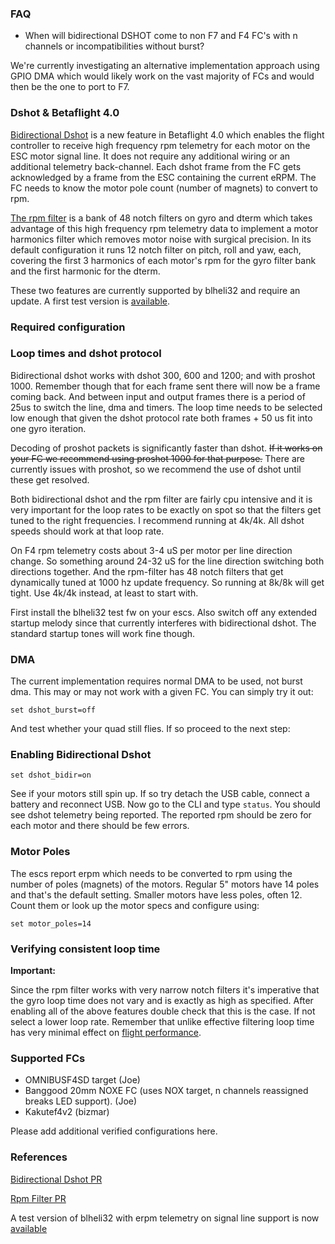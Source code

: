 ### FAQ

- When will bidirectional DSHOT come to non F7 and F4 FC's with n channels or incompatibilities without burst?

We're currently investigating an alternative implementation approach using GPIO DMA which would likely work on the vast majority of FCs and would then be the one to port to F7.

### Dshot & Betaflight 4.0

[Bidirectional Dshot](https://github.com/betaflight/betaflight/pull/7264) is a new feature in Betaflight 4.0 which enables the flight controller to receive high frequency rpm telemetry for each motor on the ESC motor signal line. It does not require any additional wiring or an additional telemetry back-channel. Each dshot frame from the FC gets acknowledged by a frame from the ESC containing the current eRPM. The FC needs to know the motor pole count (number of magnets) to convert to rpm.

[The rpm filter](https://github.com/betaflight/betaflight/pull/7271) is a bank of 48 notch filters on gyro and dterm which takes advantage of this high frequency rpm telemetry data to implement a motor harmonics filter which removes motor noise with surgical precision. In its default configuration it runs 12 notch filter on pitch, roll and yaw, each, covering the first 3 harmonics of each motor's rpm for the gyro filter bank and the first harmonic for the dterm.

These two features are currently supported by blheli32 and require an update. A first test version is [available](https://github.com/bitdump/BLHeli/tree/master/BLHeli_32%20ARM/BLHeli_32%20Test%20code%20Rev32.61%20hex%20files).

### Required configuration

### Loop times and dshot protocol

Bidirectional dshot works with dshot 300, 600 and 1200; and with proshot 1000. Remember though that for each frame sent there will now be a frame coming back. And between input and output frames there is a period of 25us to switch the line, dma and timers. The loop time needs to be selected low enough that given the dshot protocol rate both frames + 50 us fit into one gyro iteration. 

Decoding of proshot packets is significantly faster than dshot. ~~If it works on your FC we recommend using proshot 1000 for that purpose.~~ There are currently issues with proshot, so we recommend the use of dshot until these get resolved.

Both bidirectional dshot and the rpm filter are fairly cpu intensive and it is very important for the loop rates to be exactly on spot so that the filters get tuned to the right frequencies. I recommend running at 4k/4k. All dshot speeds should work at that loop rate.

On F4 rpm telemetry costs about 3-4 uS per motor per line direction change. So something around 24-32 uS for the line direction switching both directions together. And the rpm-filter has 48 notch filters that get dynamically tuned at 1000 hz update frequency. So running at 8k/8k will get tight. Use 4k/4k instead, at least to start with.

First install the blheli32 test fw on your escs. Also switch off any extended startup melody since that currently interferes with bidirectional dshot. The standard startup tones will work fine though.

### DMA

The current implementation requires normal DMA to be used, not burst dma. This may or may not work with a given FC. You can simply try it out:

``set dshot_burst=off``

And test whether your quad still flies. If so proceed to the next step:

### Enabling Bidirectional Dshot

``set dshot_bidir=on``

See if your motors still spin up. If so try detach the USB cable, connect a battery and reconnect USB. Now go to the CLI and type ``status``. You should see dshot telemetry being reported. The reported rpm should be zero for each motor and there should be few errors.

### Motor Poles

The escs report erpm which needs to be converted to rpm using the number of poles (magnets) of the motors. Regular 5" motors have 14 poles and that's the default setting. Smaller motors have less poles, often 12. Count them or look up the motor specs and configure using:

``set motor_poles=14``

### Verifying consistent loop time

**Important:**

Since the rpm filter works with very narrow notch filters it's imperative that the gyro loop time does not vary and is exactly as high as specified. After enabling all of the above features double check that this is the case. If not select a lower loop rate. Remember that unlike effective filtering loop time has very minimal effect on [flight performance](https://github.com/betaflight/betaflight/issues/7327).

### Supported FCs

* OMNIBUSF4SD target (Joe)
* Banggood 20mm NOXE FC (uses NOX target, n channels reassigned breaks LED support). (Joe)
* Kakutef4v2 (bizmar)

Please add additional verified configurations here.


### References

[Bidirectional Dshot PR](https://github.com/betaflight/betaflight/pull/7264)

[Rpm Filter PR](https://github.com/betaflight/betaflight/pull/7271)

A test version of blheli32 with erpm telemetry on signal line support is now [available](https://github.com/bitdump/BLHeli/tree/master/BLHeli_32%20ARM/BLHeli_32%20Test%20code%20Rev32.61%20hex%20files)